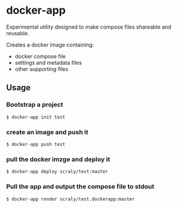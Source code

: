 # docker-app

Experimental utility designed to make compose files shareable and reusable.

Creates a docker image containing:
- docker compose file
- settings and metadata files
- other supporting files

## Usage

### Bootstrap a project

`$ docker-app init test`

### create an image and push it

`$ docker-app push test`

### pull the docker imzge and deploy it

`$ docker-app deploy scraly/test:master`

### Pull the app and output the compose file to stdout

`$ docker-app render scraly/test.dockerapp:master`
